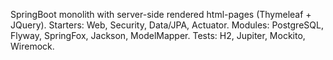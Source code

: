 SpringBoot monolith with server-side rendered html-pages (Thymeleaf + JQuery).
Starters: Web, Security, Data/JPA, Actuator.
Modules: PostgreSQL, Flyway, SpringFox, Jackson, ModelMapper.
Tests: H2, Jupiter, Mockito, Wiremock.